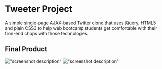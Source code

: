 # Tweeter Project

A simple single-page AJAX-based Twitter clone that uses jQuery, HTML5 and plain CSS3 to help web bootcamp students get comfortable with their fron-end chops with those technologies.

## Final Product

!["screenshot description"](#)
!["screenshot description"](#)